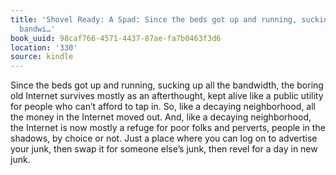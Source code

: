 ```yaml
---
title: 'Shovel Ready: A Spad: Since the beds got up and running, sucking up all the
  bandwi…'
book_uuid: 98caf766-4571-4437-87ae-fa7b0463f3d6
location: '330'
source: kindle
---
```


Since the beds got up and running, sucking up all the bandwidth, the boring old Internet survives mostly as an afterthought, kept alive like a public utility for people who can’t afford to tap in. So, like a decaying neighborhood, all the money in the Internet moved out. And, like a decaying neighborhood, the Internet is now mostly a refuge for poor folks and perverts, people in the shadows, by choice or not. Just a place where you can log on to advertise your junk, then swap it for someone else’s junk, then revel for a day in new junk.